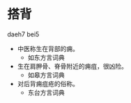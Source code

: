 





# 搭背
daeh7 bei5
+ 中医称生在背部的痈。
  * 如东方言词典
+ 生在肩胛骨、脊骨附近的痈疽，很凶险。
  * 如皋方言词典
+ 对后背痈疽疮的俗称。
  * 东台方言词典
